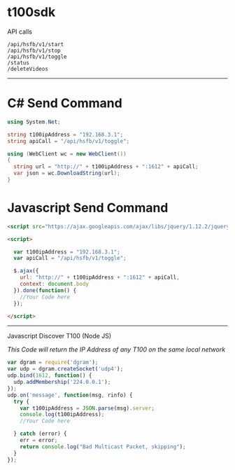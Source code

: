 # t100sdk

API calls
```
/api/hsfb/v1/start
/api/hsfb/v1/stop
/api/hsfb/v1/toggle
/status
/deleteVideos
```

---------------------------------------------------------

# C# Send Command
```c#
using System.Net;

string t100ipAddress = "192.168.3.1";
string apiCall = "/api/hsfb/v1/toggle";

using (WebClient wc = new WebClient())
{
  string url = "http://" + t100ipAddress + ":1612" + apiCall;
  var json = wc.DownloadString(url);
}
```

# Javascript Send Command
```html
<script src="https://ajax.googleapis.com/ajax/libs/jquery/1.12.2/jquery.min.js"></script>

<script>

  var t100ipAddress = "192.168.3.1";
  var apiCall = "/api/hsfb/v1/toggle";

  $.ajax({
    url: "http://" + t100ipAddress + ":1612" + apiCall,
    context: document.body
  }).done(function() {
    //Your Code here
  });

</script>
```

---------------------------------------------------------


Javascript Discover T100 (Node JS)

*This Code will return the IP Address of any T100 on the same local network*
```javascript
var dgram = require('dgram');
var udp = dgram.createSocket('udp4');
udp.bind(1612, function() {
  udp.addMembership('224.0.0.1');
});
udp.on('message', function(msg, rinfo) {
  try {
    var t100ipAddress = JSON.parse(msg).server;
    console.log(t100ipAddress);
    //Your Code here

  } catch (error) {
    err = error;
    return console.log("Bad Multicast Packet, skipping");
  }
});
```

